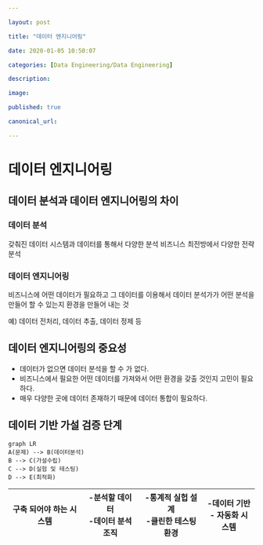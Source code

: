 ```yaml
---

layout: post

title: "데이터 엔지니어링"

date: 2020-01-05 10:50:07

categories: [Data Engineering/Data Engineering]

description:

image:

published: true

canonical_url:

---
```


﻿데이터 엔지니어링
=================

데이터 분석과 데이터 엔지니어링의 차이
--------------------------------------

### 데이터 분석

갖춰진 데이터 시스템과 데이터를 통해서 다양한 분석 비즈니스 최전방에서 다양한 전략 분석

### 데이터 엔지니어링

비즈니스에 어떤 데이터가 필요하고 그 데이터를 이용해서 데이터 분석가가 어떤 분석을 만들어 할 수 있는지 환경을 만들어 내는 것

예) 데이터 전처리, 데이터 추출, 데이터 정제 등

데이터 엔지니어링의 중요성
--------------------------

-	데이터가 없으면 데이터 분석을 할 수 가 없다.
-	비즈니스에서 필요한 어떤 데이터를 가져와서 어떤 환경을 갖출 것인지 고민이 필요하다.
-	매우 다양한 곳에 데이터 존재하기 때문에 데이터 통합이 필요하다.

데이터 기반 가설 검증 단계
--------------------------

```mermaid
graph LR
A(문제) --> B(데이터분석)
B --> C(가설수립)
C --> D(실험 및 테스팅)
D --> E(최적화)
```

| 구축 되어야 하는 시스템 | -분석할 데이터 <br> -데이터 분석 조직 | -통계적 실헙 설계 <br>-클린한 테스팅 환경 | -데이터 기반 <br> - 자동화 시스템 |
|-------------------------|---------------------------------------|-------------------------------------------|-----------------------------------|
